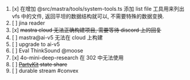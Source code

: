 1. [x] 在增加 @src/mastra/tools/system-tools.ts 添加 list file 工具用来列出 vfs 中的文件, 返回平坦的数据结构就可以, 不需要特殊的数据变换.
2. [ ] jina reader
3. [x] <del>mastra cloud 无法正确构建项目, 需要等待 discord 上的回复</del>
4. [ ] mastra@ai-v5 无法在 cloud 上构建
5. [ ] upgrade to ai-v5
6. [ ] Eval ThinkSound @moose
7. [x] 4o-mini-deep-research 在 302 中无法使用
8. [ ] <del>[PartyKit](https://github.com/cloudflare/partykit) state share</del>
9. [ ] durable stream #convex
